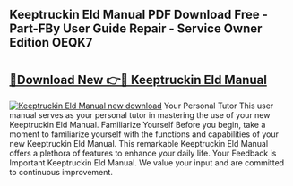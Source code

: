 ## Keeptruckin Eld Manual PDF Download Free - Part-FBy User Guide Repair - Service Owner Edition OEQK7

# <h2><a href="http://bc39159.oget.top/?id=Keeptruckin+Eld+Manual">🔗Download New 👉🔴 Keeptruckin Eld Manual</a></h2>

[![Keeptruckin Eld Manual new download](https://i.imgur.com/5g1atiW.png)](http://bc39159.oget.top/?id=Keeptruckin+Eld+Manual)
Your Personal Tutor This user manual serves as your personal tutor in mastering the use of your new Keeptruckin Eld Manual. Familiarize Yourself Before you begin, take a moment to familiarize yourself with the functions and capabilities of your new Keeptruckin Eld Manual. This remarkable Keeptruckin Eld Manual offers a plethora of features to enhance your daily life. Your Feedback is Important Keeptruckin Eld Manual. We value your input and are committed to continuous improvement.
